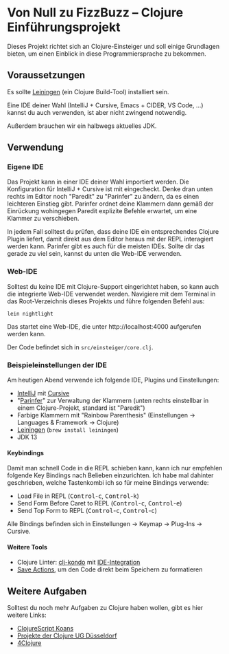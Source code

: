# Von Null zu FizzBuzz – Clojure Einführungsprojekt

Dieses Projekt richtet sich an Clojure-Einsteiger und soll einige Grundlagen
bieten, um einen Einblick in diese Programmiersprache zu bekommen.  

## Voraussetzungen

Es sollte [Leiningen](https://leiningen.org/) (ein Clojure Build-Tool)
installiert sein.

Eine IDE deiner Wahl (IntelliJ + Cursive, Emacs + CIDER, VS Code, ...) kannst du
auch verwenden, ist aber nicht zwingend notwendig.

Außerdem brauchen wir ein halbwegs aktuelles JDK.

## Verwendung

### Eigene IDE

Das Projekt kann in einer IDE deiner Wahl importiert werden. Die Konfiguration
für IntelliJ + Cursive ist mit eingecheckt. Denke dran unten rechts im Editor
noch "Paredit" zu "Parinfer" zu ändern, da es einen leichteren Einstieg gibt.
Parinfer ordnet deine Klammern dann gemäß der Einrückung wohingegen Paredit
explizite Befehle erwartet, um eine Klammer zu verschieben.

In jedem Fall solltest du prüfen, dass deine IDE ein entsprechendes Clojure
Plugin liefert, damit direkt aus dem Editor heraus mit der REPL interagiert
werden kann. Parinfer gibt es auch für die meisten IDEs. Sollte dir das gerade
zu viel sein, kannst du unten die Web-IDE verwenden.

### Web-IDE

Solltest du keine IDE mit Clojure-Support eingerichtet haben, so kann auch
die integrierte Web-IDE verwendet werden. Navigiere mit dem Terminal in das
Root-Verzeichnis dieses Projekts und führe folgenden Befehl aus:
 
    lein nightlight
    
Das startet eine Web-IDE, die unter http://localhost:4000 aufgerufen werden
kann.

Der Code befindet sich in `src/einsteiger/core.clj`.

### Beispieleinstellungen der IDE

Am heutigen Abend verwende ich folgende IDE, Plugins und Einstellungen:

* [IntelliJ](https://www.jetbrains.com/de-de/idea/download/) mit [Cursive](https://cursive-ide.com/)
* "[Parinfer](https://cursive-ide.com/userguide/paredit.html)" zur Verwaltung der Klammern (unten rechts einstellbar in einem Clojure-Projekt, standard ist "Paredit")
* Farbige Klammern mit "Rainbow Parenthesis" (Einstellungen -> Languages & Framework -> Clojure)
* [Leiningen](https://leiningen.org/) (`brew install leiningen`)
* JDK 13

#### Keybindings

Damit man schnell Code in die REPL schieben kann, kann ich nur empfehlen
folgende Key Bindings nach Belieben einzurichten. Ich habe mal dahinter
geschrieben, welche Tastenkombi ich so für meine Bindings verwende:

* Load File in REPL (<kbd>Control</kbd>-<kbd>c</kbd>, <kbd>Control</kbd>-<kbd>k</kbd>)
* Send Form Before Caret to REPL (<kbd>Control</kbd>-<kbd>c</kbd>, <kbd>Control</kbd>-<kbd>e</kbd>)
* Send Top Form to REPL (<kbd>Control</kbd>-<kbd>c</kbd>, <kbd>Control</kbd>-<kbd>c</kbd>)

Alle Bindings befinden sich in Einstellungen -> Keymap -> Plug-Ins -> Cursive.

#### Weitere Tools

* Clojure Linter: [clj-kondo](https://github.com/borkdude/clj-kondo) mit [IDE-Integration](https://github.com/borkdude/clj-kondo/blob/master/doc/editor-integration.md#file-watchers--installed-binary)
* [Save Actions](https://plugins.jetbrains.com/plugin/7642-save-actions), um den Code direkt beim Speichern zu formatieren

## Weitere Aufgaben

Solltest du noch mehr Aufgaben zu Clojure haben wollen, gibt es hier weitere
Links:

* [ClojureScript Koans](http://clojurescriptkoans.com/)
* [Projekte der Clojure UG Düsseldorf](https://github.com/clojuredus/clojure-coding-dojo)
* [4Clojure](http://www.4clojure.com/)